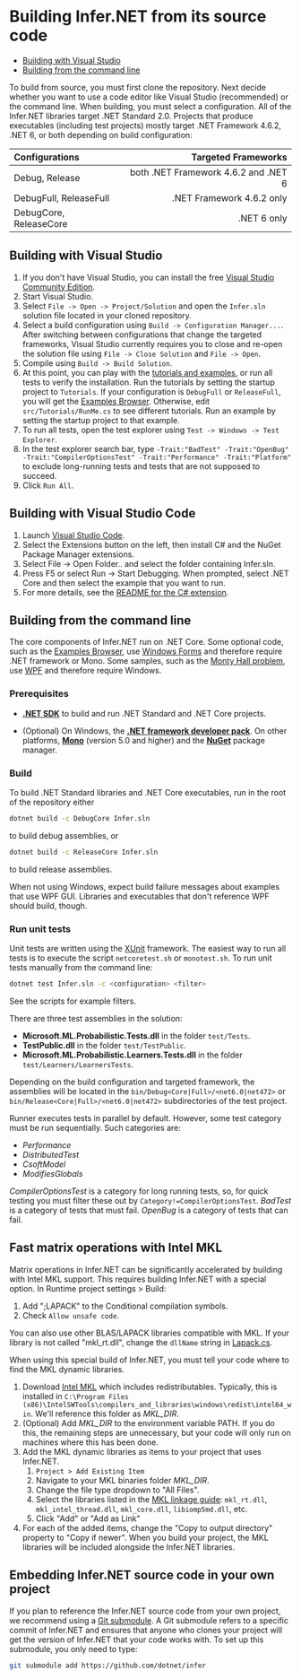 # Building Infer.NET from its source code

- [Building with Visual Studio](#building-with-visual-studio)
- [Building from the command line](#building-from-the-command-line)

To build from source, you must first clone the repository.
Next decide whether you want to use a code editor like Visual Studio (recommended) or the command line.
When building, you must select a configuration.
All of the Infer&#46;NET libraries target .NET Standard 2.0. Projects that produce executables (including test projects) mostly target .NET Framework 4.6.2, .NET 6, or both depending on build configuration:

| Configurations | Targeted Frameworks |
|:---|---:|
| Debug, Release | both .NET Framework 4.6.2 and .NET 6 |
| DebugFull, ReleaseFull | .NET Framework 4.6.2 only |
| DebugCore, ReleaseCore | .NET 6 only |


## Building with Visual Studio

1. If you don't have Visual Studio, you can install the free [Visual Studio Community Edition](https://visualstudio.microsoft.com/vs/community/).
1. Start Visual Studio.
1. Select `File -> Open -> Project/Solution` and open the `Infer.sln` solution file located in your cloned repository.
1. Select a build configuration using `Build -> Configuration Manager...`.  After switching between configurations that change the targeted frameworks, Visual Studio currently requires you to close and re-open the solution file using `File -> Close Solution` and `File -> Open`.
1. Compile using `Build -> Build Solution`.
1. At this point, you can play with the [tutorials and examples](https://dotnet.github.io/infer/userguide/Infer.NET%20tutorials%20and%20examples.html), or run all tests to verify the installation.  Run the tutorials by setting the startup project to `Tutorials`.  If your configuration is `DebugFull` or `ReleaseFull`, you will get the [Examples Browser](https://dotnet.github.io/infer/userguide/The%20examples%20browser.html).  Otherwise, edit `src/Tutorials/RunMe.cs` to see different tutorials.  Run an example by setting the startup project to that example.
1. To run all tests, open the test explorer using `Test -> Windows -> Test Explorer`.
1. In the test explorer search bar, type `-Trait:"BadTest" -Trait:"OpenBug" -Trait:"CompilerOptionsTest" -Trait:"Performance" -Trait:"Platform"` to exclude long-running tests and tests that are not supposed to succeed.
1. Click `Run All`.

## Building with Visual Studio Code

1. Launch [Visual Studio Code](https://code.visualstudio.com/). 
1. Select the Extensions button on the left, then install C# and the NuGet Package Manager extensions. 
1. Select File -> Open Folder.. and select the folder containing Infer.sln. 
1. Press F5 or select Run -> Start Debugging.  When prompted, select .NET Core and then select the example that you want to run.
1. For more details, see the [README for the C# extension](https://github.com/OmniSharp/omnisharp-vscode/blob/master/debugger.md).

## Building from the command line

The core components of Infer&#46;NET run on .NET Core.  Some optional code, such as the [Examples Browser](https://dotnet.github.io/infer/userguide/The%20examples%20browser.html), use [Windows Forms](https://docs.microsoft.com/en-us/dotnet/framework/winforms/) and therefore require .NET framework or Mono. 
Some samples, such as the [Monty Hall problem](https://dotnet.github.io/infer/userguide/Monty%20Hall%20problem.html), use [WPF](https://docs.microsoft.com/en-us/visualstudio/designers/introduction-to-wpf) and therefore require Windows.

### Prerequisites

* **[.NET SDK](https://www.microsoft.com/net/download/)** to build and run .NET Standard and .NET Core projects.

* (Optional) On Windows, the **[.NET framework developer pack](https://www.microsoft.com/net/download)**.  On other platforms, **[Mono](https://www.mono-project.com/download/stable/)** (version 5.0 and higher) and the **[NuGet](https://docs.microsoft.com/en-us/nuget/install-nuget-client-tools)** package manager.

### Build 

To build .NET Standard libraries and .NET Core executables, run in the root of the repository either
```bash
dotnet build -c DebugCore Infer.sln
```
to build debug assemblies, or
```bash
dotnet build -c ReleaseCore Infer.sln
```
to build release assemblies.

When not using Windows, expect build failure messages about examples that use WPF GUI. Libraries and executables that don't reference WPF should build, though.

### Run unit tests

Unit tests are written using the [XUnit](https://xunit.github.io/) framework.
The easiest way to run all tests is to execute the script `netcoretest.sh` or `monotest.sh`.
To run unit tests manually from the command line:
```bash
dotnet test Infer.sln -c <configuration> <filter>
```
See the scripts for example filters.

There are three test assemblies in the solution:

- **Microsoft.ML.Probabilistic.Tests.dll** in the folder `test/Tests`. 
- **TestPublic.dll** in the folder `test/TestPublic`.
- **Microsoft.ML.Probabilistic.Learners.Tests.dll** in the folder `test/Learners/LearnersTests`. 

Depending on the build configuration and targeted framework, the assemblies will be located in the `bin/Debug<Core|Full>/<net6.0|net472>` or `bin/Release<Core|Full>/<net6.0|net472>` subdirectories
of the test project.

Runner executes tests in parallel by default. However, some test category must be run
sequentially. Such categories are:
- _Performance_
- _DistributedTest_
- _CsoftModel_
- _ModifiesGlobals_

_CompilerOptionsTest_ is a category for long running tests, so, for quick
testing you must filter these out by `Category!=CompilerOptionsTest`.
_BadTest_ is a category of tests that must fail.
_OpenBug_ is a category of tests that can fail.


## Fast matrix operations with Intel MKL
Matrix operations in Infer.NET can be significantly accelerated by building with Intel MKL support.
This requires building Infer.NET with a special option.
In Runtime project settings > Build:
1. Add ";LAPACK" to the Conditional compilation symbols.
1. Check `Allow unsafe code`.

You can also use other BLAS/LAPACK libraries compatible with MKL.  If your library is not called "mkl_rt.dll", change the `dllName` string in [Lapack.cs](https://github.com/dotnet/infer/blob/main/src/Runtime/Core/Maths/Lapack.cs).

When using this special build of Infer.NET, you must tell your code where to find the MKL dynamic libraries.
1. Download [Intel MKL](https://software.intel.com/en-us/mkl/) which includes redistributables. Typically, this is installed in  `C:\Program Files (x86)\IntelSWTools\compilers_and_libraries\windows\redist\intel64_win`. We'll reference this folder as *MKL_DIR*.
1. (Optional) Add *MKL_DIR* to the environment variable PATH.  If you do this, the remaining steps are unnecessary, but your code will only run on machines where this has been done.
1. Add the MKL dynamic libraries as items to your project that uses Infer.NET.
   1. `Project > Add Existing Item`
   2. Navigate to your MKL binaries folder *MKL_DIR*.
   3. Change the file type dropdown to "All Files".
   4. Select the libraries listed in the [MKL linkage guide](https://software.intel.com/en-us/articles/intel-math-kernel-library-intel-mkl-linkage-and-distribution-quick-reference-guide): `mkl_rt.dll`, `mkl_intel_thread.dll`, `mkl_core.dll`, `libiomp5md.dll`, etc.
   5. Click "Add" or "Add as Link"
1. For each of the added items, change the "Copy to output directory" property to "Copy if newer".  When you build your project, the MKL libraries will be included alongside the Infer.NET libraries.

## Embedding Infer.NET source code in your own project

If you plan to reference the Infer.NET source code from your own project, we recommend using a [Git submodule](https://git-scm.com/book/en/v2/Git-Tools-Submodules).  A Git submodule refers to a specific commit of Infer.NET and ensures that anyone who clones your project will get the version of Infer.NET that your code works with.  To set up this submodule, you only need to type:
```bash
git submodule add https://github.com/dotnet/infer
```